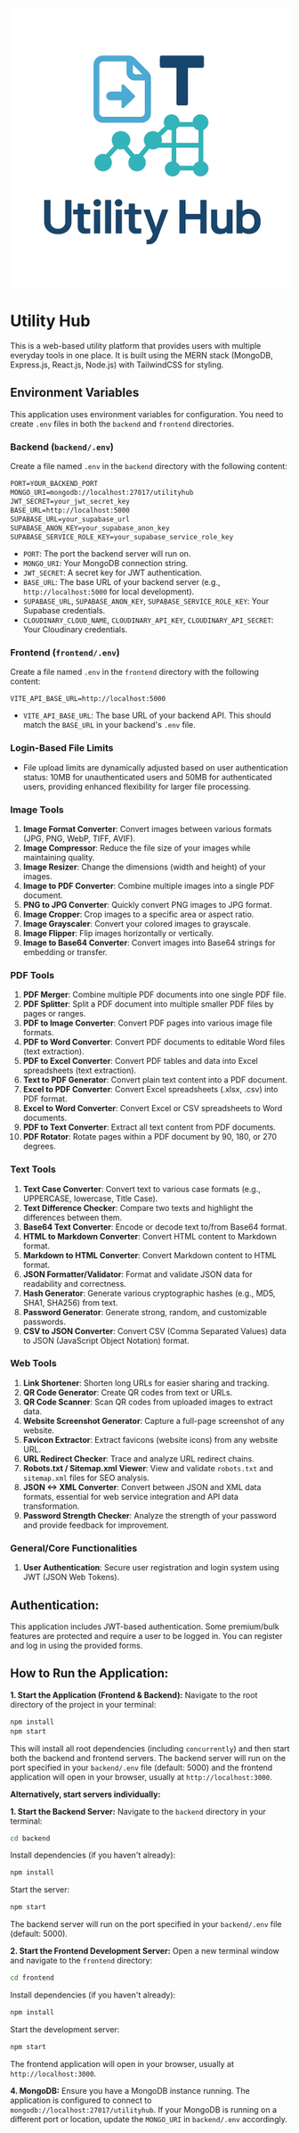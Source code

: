 ![Utility Hub Logo](frontend/public/logo.png)

# Utility Hub

This is a web-based utility platform that provides users with multiple everyday tools in one place. It is built using the MERN stack (MongoDB, Express.js, React.js, Node.js) with TailwindCSS for styling.

## Environment Variables

This application uses environment variables for configuration. You need to create `.env` files in both the `backend` and `frontend` directories.

### Backend (`backend/.env`)

Create a file named `.env` in the `backend` directory with the following content:

```
PORT=YOUR_BACKEND_PORT
MONGO_URI=mongodb://localhost:27017/utilityhub
JWT_SECRET=your_jwt_secret_key
BASE_URL=http://localhost:5000
SUPABASE_URL=your_supabase_url
SUPABASE_ANON_KEY=your_supabase_anon_key
SUPABASE_SERVICE_ROLE_KEY=your_supabase_service_role_key
```

- `PORT`: The port the backend server will run on.
- `MONGO_URI`: Your MongoDB connection string.
- `JWT_SECRET`: A secret key for JWT authentication.
- `BASE_URL`: The base URL of your backend server (e.g., `http://localhost:5000` for local development).
- `SUPABASE_URL`, `SUPABASE_ANON_KEY`, `SUPABASE_SERVICE_ROLE_KEY`: Your Supabase credentials.
- `CLOUDINARY_CLOUD_NAME`, `CLOUDINARY_API_KEY`, `CLOUDINARY_API_SECRET`: Your Cloudinary credentials.

### Frontend (`frontend/.env`)

Create a file named `.env` in the `frontend` directory with the following content:

```
VITE_API_BASE_URL=http://localhost:5000
```

- `VITE_API_BASE_URL`: The base URL of your backend API. This should match the `BASE_URL` in your backend's `.env` file.

### Login-Based File Limits
*   File upload limits are dynamically adjusted based on user authentication status: 10MB for unauthenticated users and 50MB for authenticated users, providing enhanced flexibility for larger file processing.

### Image Tools
1.  **Image Format Converter**: Convert images between various formats (JPG, PNG, WebP, TIFF, AVIF).
2.  **Image Compressor**: Reduce the file size of your images while maintaining quality.
3.  **Image Resizer**: Change the dimensions (width and height) of your images.
4.  **Image to PDF Converter**: Combine multiple images into a single PDF document.
5.  **PNG to JPG Converter**: Quickly convert PNG images to JPG format.
6.  **Image Cropper**: Crop images to a specific area or aspect ratio.
7.  **Image Grayscaler**: Convert your colored images to grayscale.
8.  **Image Flipper**: Flip images horizontally or vertically.
9.  **Image to Base64 Converter**: Convert images into Base64 strings for embedding or transfer.

### PDF Tools
1.  **PDF Merger**: Combine multiple PDF documents into one single PDF file.
2.  **PDF Splitter**: Split a PDF document into multiple smaller PDF files by pages or ranges.
3.  **PDF to Image Converter**: Convert PDF pages into various image file formats.
4.  **PDF to Word Converter**: Convert PDF documents to editable Word files (text extraction).
5.  **PDF to Excel Converter**: Convert PDF tables and data into Excel spreadsheets (text extraction).
6.  **Text to PDF Generator**: Convert plain text content into a PDF document.
7.  **Excel to PDF Converter**: Convert Excel spreadsheets (.xlsx, .csv) into PDF format.
8.  **Excel to Word Converter**: Convert Excel or CSV spreadsheets to Word documents.
9.  **PDF to Text Converter**: Extract all text content from PDF documents.
10. **PDF Rotator**: Rotate pages within a PDF document by 90, 180, or 270 degrees.

### Text Tools
1.  **Text Case Converter**: Convert text to various case formats (e.g., UPPERCASE, lowercase, Title Case).
2.  **Text Difference Checker**: Compare two texts and highlight the differences between them.
3.  **Base64 Text Converter**: Encode or decode text to/from Base64 format.
4.  **HTML to Markdown Converter**: Convert HTML content to Markdown format.
5.  **Markdown to HTML Converter**: Convert Markdown content to HTML format.
6.  **JSON Formatter/Validator**: Format and validate JSON data for readability and correctness.
7.  **Hash Generator**: Generate various cryptographic hashes (e.g., MD5, SHA1, SHA256) from text.
8.  **Password Generator**: Generate strong, random, and customizable passwords.
9.  **CSV to JSON Converter**: Convert CSV (Comma Separated Values) data to JSON (JavaScript Object Notation) format.

### Web Tools
1.  **Link Shortener**: Shorten long URLs for easier sharing and tracking.
2.  **QR Code Generator**: Create QR codes from text or URLs.
3.  **QR Code Scanner**: Scan QR codes from uploaded images to extract data.
4.  **Website Screenshot Generator**: Capture a full-page screenshot of any website.
5.  **Favicon Extractor**: Extract favicons (website icons) from any website URL.
6.  **URL Redirect Checker**: Trace and analyze URL redirect chains.
7.  **Robots.txt / Sitemap.xml Viewer**: View and validate `robots.txt` and `sitemap.xml` files for SEO analysis.
8.  **JSON <-> XML Converter**: Convert between JSON and XML data formats, essential for web service integration and API data transformation.
9.  **Password Strength Checker**: Analyze the strength of your password and provide feedback for improvement.

### General/Core Functionalities
1.  **User Authentication**: Secure user registration and login system using JWT (JSON Web Tokens).

## Authentication:

This application includes JWT-based authentication. Some premium/bulk features are protected and require a user to be logged in. You can register and log in using the provided forms.

## How to Run the Application:

**1. Start the Application (Frontend & Backend):**
   Navigate to the root directory of the project in your terminal:
   ```bash
   npm install
   npm start
   ```
   This will install all root dependencies (including `concurrently`) and then start both the backend and frontend servers. The backend server will run on the port specified in your `backend/.env` file (default: 5000) and the frontend application will open in your browser, usually at `http://localhost:3000`.

**Alternatively, start servers individually:**

**1. Start the Backend Server:**
   Navigate to the `backend` directory in your terminal:
   ```bash
   cd backend
   ```
   Install dependencies (if you haven't already):
   ```bash
   npm install
   ```
   Start the server:
   ```bash
   npm start
   ```
   The backend server will run on the port specified in your `backend/.env` file (default: 5000).

**2. Start the Frontend Development Server:**
   Open a new terminal window and navigate to the `frontend` directory:
   ```bash
   cd frontend
   ```
   Install dependencies (if you haven't already):
   ```bash
   npm install
   ```
   Start the development server:
   ```bash
   npm start
   ```
   The frontend application will open in your browser, usually at `http://localhost:3000`.



**4. MongoDB:**
   Ensure you have a MongoDB instance running. The application is configured to connect to `mongodb://localhost:27017/utilityhub`. If your MongoDB is running on a different port or location, update the `MONGO_URI` in `backend/.env` accordingly.


